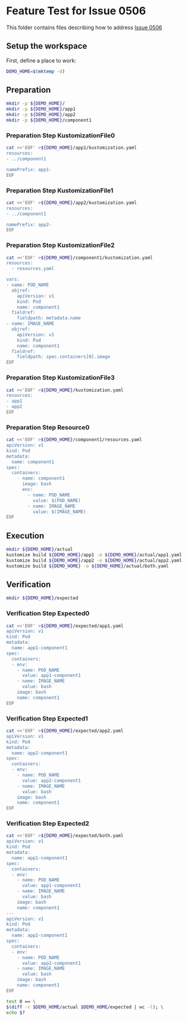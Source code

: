 # Feature Test for Issue 0506


This folder contains files describing how to address [Issue 0506](https://github.com/kubernetes-sigs/kustomize/issues/0506)

## Setup the workspace

First, define a place to work:

<!-- @makeWorkplace @test -->
```bash
DEMO_HOME=$(mktemp -d)
```

## Preparation

<!-- @makeDirectories @test -->
```bash
mkdir -p ${DEMO_HOME}/
mkdir -p ${DEMO_HOME}/app1
mkdir -p ${DEMO_HOME}/app2
mkdir -p ${DEMO_HOME}/component1
```

### Preparation Step KustomizationFile0

<!-- @createKustomizationFile0 @test -->
```bash
cat <<'EOF' >${DEMO_HOME}/app1/kustomization.yaml
resources:
- ../component1

namePrefix: app1-
EOF
```


### Preparation Step KustomizationFile1

<!-- @createKustomizationFile1 @test -->
```bash
cat <<'EOF' >${DEMO_HOME}/app2/kustomization.yaml
resources:
- ../component1

namePrefix: app2-
EOF
```


### Preparation Step KustomizationFile2

<!-- @createKustomizationFile2 @test -->
```bash
cat <<'EOF' >${DEMO_HOME}/component1/kustomization.yaml
resources:
  - resources.yaml

vars:
- name: POD_NAME
  objref:
    apiVersion: v1
    kind: Pod
    name: component1
  fieldref:
    fieldpath: metadata.name
- name: IMAGE_NAME
  objref:
    apiVersion: v1
    kind: Pod
    name: component1
  fieldref:
    fieldpath: spec.containers[0].image
EOF
```


### Preparation Step KustomizationFile3

<!-- @createKustomizationFile3 @test -->
```bash
cat <<'EOF' >${DEMO_HOME}/kustomization.yaml
resources:
- app1
- app2
EOF
```


### Preparation Step Resource0

<!-- @createResource0 @test -->
```bash
cat <<'EOF' >${DEMO_HOME}/component1/resources.yaml
apiVersion: v1
kind: Pod
metadata:
  name: component1
spec:
  containers:
    - name: component1
      image: bash
      env:
        - name: POD_NAME
          value: $(POD_NAME)
        - name: IMAGE_NAME
          value: $(IMAGE_NAME)
EOF
```

## Execution

<!-- @build @test -->
```bash
mkdir ${DEMO_HOME}/actual
kustomize build ${DEMO_HOME}/app1 -o ${DEMO_HOME}/actual/app1.yaml
kustomize build ${DEMO_HOME}/app2 -o ${DEMO_HOME}/actual/app2.yaml
kustomize build ${DEMO_HOME} -o ${DEMO_HOME}/actual/both.yaml
```

## Verification

<!-- @createExpectedDir @test -->
```bash
mkdir ${DEMO_HOME}/expected
```


### Verification Step Expected0

<!-- @createExpected0 @test -->
```bash
cat <<'EOF' >${DEMO_HOME}/expected/app1.yaml
apiVersion: v1
kind: Pod
metadata:
  name: app1-component1
spec:
  containers:
  - env:
    - name: POD_NAME
      value: app1-component1
    - name: IMAGE_NAME
      value: bash
    image: bash
    name: component1
EOF
```


### Verification Step Expected1

<!-- @createExpected1 @test -->
```bash
cat <<'EOF' >${DEMO_HOME}/expected/app2.yaml
apiVersion: v1
kind: Pod
metadata:
  name: app2-component1
spec:
  containers:
  - env:
    - name: POD_NAME
      value: app2-component1
    - name: IMAGE_NAME
      value: bash
    image: bash
    name: component1
EOF
```


### Verification Step Expected2

<!-- @createExpected2 @test -->
```bash
cat <<'EOF' >${DEMO_HOME}/expected/both.yaml
apiVersion: v1
kind: Pod
metadata:
  name: app1-component1
spec:
  containers:
  - env:
    - name: POD_NAME
      value: app1-component1
    - name: IMAGE_NAME
      value: bash
    image: bash
    name: component1
---
apiVersion: v1
kind: Pod
metadata:
  name: app2-component1
spec:
  containers:
  - env:
    - name: POD_NAME
      value: app2-component1
    - name: IMAGE_NAME
      value: bash
    image: bash
    name: component1
EOF
```


<!-- @compareActualToExpected @test -->
```bash
test 0 == \
$(diff -r $DEMO_HOME/actual $DEMO_HOME/expected | wc -l); \
echo $?
```

